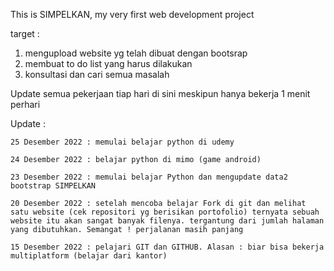 This is SIMPELKAN, my very first web development project



target :
  1. mengupload website yg telah dibuat dengan bootsrap
  2. membuat to do list yang harus dilakukan
  3. konsultasi dan cari semua masalah
  
Update semua pekerjaan tiap hari di sini meskipun hanya bekerja 1 menit perhari

Update : 
    
    25 Desember 2022 : memulai belajar python di udemy
    
    24 Desember 2022 : belajar python di mimo (game android)
    
    23 Desember 2022 : memulai belajar Python dan mengupdate data2 bootstrap SIMPELKAN 
    
    20 Desember 2022 : setelah mencoba belajar Fork di git dan melihat satu website (cek repositori yg berisikan portofolio) ternyata sebuah website itu akan sangat banyak filenya. tergantung dari jumlah halaman yang dibutuhkan. Semangat ! perjalanan masih panjang
    
    15 Desember 2022 : pelajari GIT dan GITHUB. Alasan : biar bisa bekerja multiplatform (belajar dari kantor)
